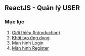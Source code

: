## ReactJS - Quản lý USER
### Mục lục
1. [Giới thiệu (Introduction)](lesson/intro.md)
2. [Khởi tạo ứng dụng](lesson/init.md)
3. [Màn hình Login](lesson/login.md)
4. [Màn hình Register](lesson/register.md)
